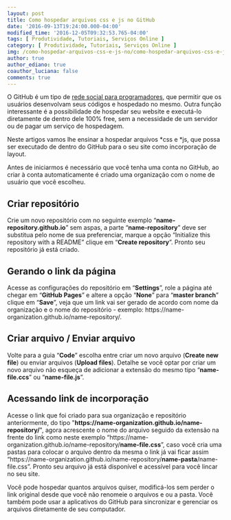 ```yaml
---
layout: post
title: Como hospedar arquivos css e js no GitHub
date: '2016-09-13T19:24:00.000-04:00'
modified_time: '2016-12-05T09:32:53.765-04:00'
tags: [ Produtividade, Tutoriais, Serviços Online ]
category: [ Produtividade, Tutoriais, Serviços Online ]
img: /como-hospedar-arquivos-css-e-js-no/como-hospedar-arquivos-css-e-js-no.jpg
author: true
author_ediano: true
coauthor_luciana: false
comments: true
---
```


O GitHub é um tipo de <a href="http://www.insideblock.com/2016/09/github-rede-social-dos-programadores.html" target="_blank">rede social para programadores</a>, que permitir que os usuários desenvolvam seus códigos e hospedado no mesmo. Outra função interessante é a possibilidade de hospedar seu website e executá-lo diretamente de dentro dele 100% free, sem a necessidade de um servidor ou de pagar um serviço de hospedagem.

Neste artigos vamos lhe ensinar a hospedar arquivos *css e *js, que possa ser executado de dentro do GitHub para o seu site como incorporação de layout.

Antes de iniciarmos é necessário que você tenha uma conta no GitHub, ao criar à conta automaticamente é criado uma organização com o nome de usuário que você escolheu.

## Criar repositório
Crie um novo repositório com no seguinte exemplo “**name-repository.github<span/>.io**” sem aspas, a parte “**name-repository**” deve ser substitua pelo nome de sua preferenciar, marque a opção “Initialize this repository with a README” clique em “**Create repository**”. Pronto seu repositório já está criado.

## Gerando o link da página
Acesse as configurações do repositório em “**Settings**”, role a página até chegar em “**GitHub Pages**” e altere a opção “**None**” para “**master branch**” clique em “**Save**”, veja que um link vai ser gerado de acordo com nome da organização e o nome do repositório - exemplo: https://<span/>name-organization.github<span/>.io/name-repository/.

## Criar arquivo / Enviar arquivo
Volte para a guia “**Code**” escolha entre criar um novo arquivo (**Create new file**) ou enviar arquivos (**Upload files**). Detalhe se você optar por criar um novo arquivo não esqueça de adicionar a extensão do mesmo tipo “**name-file.ccs**” ou “**name-file.js**”.

## Acessando link de incorporação
Acesse o link que foi criado para sua organização e repositório anteriormente, do tipo "**https://<span/>name-organization.github<span/>.io/name-repository/**", agora acrescente o nome do arquivo seguido da extensão na frente do link como neste exemplo “https://<span/>name-organization.github<span/>.io/name-repository/**name-file.css**”, caso você cria uma pastas para colocar o arquivo dentro da mesma o link já vai ficar assim “https://<span/>name-organization.github<span/>.io/name-repository/**name-pasta**/name-file.css”. Pronto seu arquivo já está disponível e acessível para você lincar no seu site.

Você pode hospedar quantos arquivos quiser, modificá-los sem perder o link original desde que você não renomeie o arquivos e ou a pasta. Você também pode usar a aplicativos do GitHub para sincronizar e gerenciar os arquivos diretamente de seu computador.